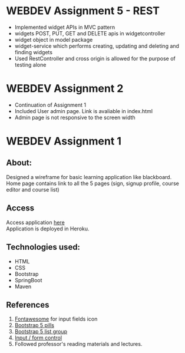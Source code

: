 # WEBDEV Assignment 5 - REST
- Implemented widget APIs in MVC pattern
- widgets POST, PUT, GET and DELETE apis in widgetcontroller
- widget object in model package
- widget-service which performs creating, updating and deleting and finding widgets
- Used RestController and cross origin is allowed for the purpose of testing alone

# WEBDEV Assignment 2

- Continuation of Assignment 1
- Included User admin page. Link is avaliable in index.html
- Admin page is not responsive to the screen width

# WEBDEV Assignment 1

## About:
Designed a wireframe for basic learning application like blackboard. </br>
Home page contains link to all the 5 pages (sign, signup profile, course editor and course list)

## Access
Access application [here](https://wbdv-sp21-03-sindhuvahinis.herokuapp.com/)</br>
Application is deployed in Heroku.

## Technologies used:
- HTML
- CSS
- Bootstrap
- SpringBoot
- Maven

## References
1. [Fontawesome](https://fontawesome.com/) for input fields icon
2. [Bootstrap 5 pills](https://getbootstrap.com/docs/5.0/components/navs-tabs/#pills)
3. [Bootstrap 5 list group](https://getbootstrap.com/docs/5.0/components/list-group/)
4. [Input / form control](https://getbootstrap.com/docs/5.0/forms/form-control/#readonly-plain-text)
5. Followed professor's reading materials and lectures.
